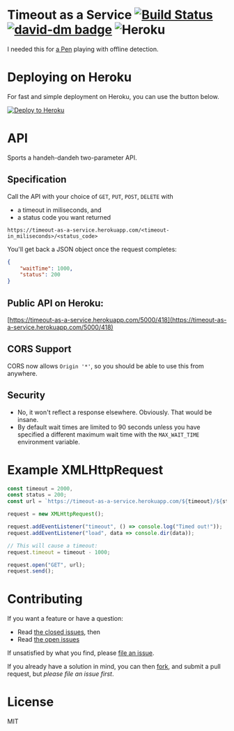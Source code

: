 # Timeout as a Service [![Build Status](https://travis-ci.org/michaelsanford/timeout-as-a-service.svg?branch=master)](https://travis-ci.org/michaelsanford/timeout-as-a-service) [![david-dm badge](https://david-dm.org/michaelsanford/timeout-as-a-service/status.svg)](https://github.com/michaelsanford/timeout-as-a-service/blob/master/package.json) ![Heroku](http://heroku-badge.herokuapp.com/?app=timeout-as-a-service&style=flat&svg=1&root=/0/200)

I needed this for [a Pen](https://codepen.io/msanford/pen/GmGgBx) playing with offline detection.

# Deploying on Heroku
For fast and simple deployment on Heroku, you can use the button below.

[![Deploy to Heroku](https://www.herokucdn.com/deploy/button.png)](https://heroku.com/deploy)

# API

Sports a handeh-dandeh two-parameter API.

## Specification

Call the API with your choice of `GET`, `PUT`, `POST`, `DELETE` with
- a timeout in miliseconds, and
- a status code you want returned

```
https://timeout-as-a-service.herokuapp.com/<timeout-in_miliseconds>/<status_code>
```

You'll get back a JSON object once the request completes:

```json
{
    "waitTime": 1000,
    "status": 200
}
```

## Public API on Heroku:

[https://timeout-as-a-service.herokuapp.com/5000/418](https://timeout-as-a-service.herokuapp.com/5000/418)

## CORS Support

CORS now allows `Origin '*'`, so you should be able to use this from anywhere.

## Security

- No, it won't reflect a response elsewhere. Obviously. That would be insane.
- By default wait times are limited to 90 seconds unless you have specified a different maximum wait time with the `MAX_WAIT_TIME` environment variable.

# Example XMLHttpRequest

```javascript
const timeout = 2000,
const status = 200;
const url = `https://timeout-as-a-service.herokuapp.com/${timeout}/${status}`;

request = new XMLHttpRequest();

request.addEventListener("timeout", () => console.log("Timed out!"));
request.addEventListener("load", data => console.dir(data));

// This will cause a timeout:
request.timeout = timeout - 1000;

request.open("GET", url);
request.send();
```

# Contributing

If you want a feature or have a question:
- Read [the closed issues](https://github.com/michaelsanford/timeout-as-a-service/issues?q=is%3Aissue+is%3Aclosed), then
- Read [the open issues](https://github.com/michaelsanford/timeout-as-a-service/issues/)

If unsatisfied by what you find, please [file an issue](https://github.com/michaelsanford/timeout-as-a-service/issues/new).

If you already have a solution in mind, you can then [fork](https://github.com/michaelsanford/timeout-as-a-service#fork-destination-box),  and submit a pull request, but *please file an issue first*.

# License

MIT
